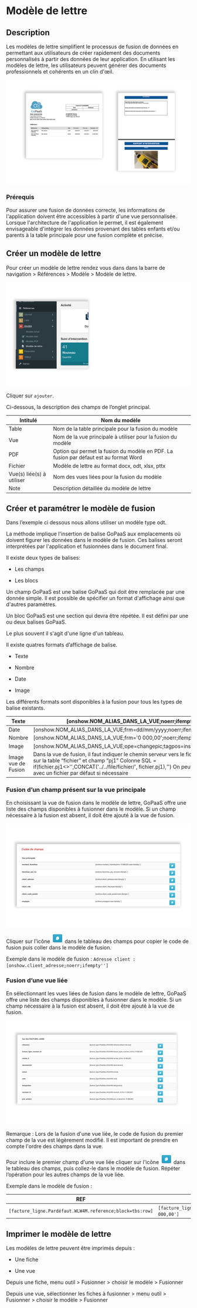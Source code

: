 

# Modèle de lettre

## Description

Les modèles de lettre simplifient le processus de fusion de données en permettant aux utilisateurs de créer rapidement des documents personnalisés à partir des données de leur application. En utilisant les modèles de lettre, les utilisateurs peuvent générer des documents professionnels et cohérents en un clin d'œil.

![screenshot](images/exemple.png)


### Prérequis

Pour assurer une fusion de données correcte, les informations de l'application doivent être accessibles à partir d'une vue personnalisée. Lorsque l'architecture de l'application le permet, il est également envisageable d'intégrer les données provenant des tables enfants et/ou parents à la table principale pour une fusion complète et précise.


## Créer un modèle de lettre

Pour créer un modèle de lettre rendez vous dans dans la barre de navigation > Références > Modèle > Modèle de lettre.

![screenshot](images/menuModelLetter.png)

Cliquer sur `ajouter`.

Ci-dessous, la description des champs de l’onglet principal.


| Intitulé              | Nom du modèle                                                     |
|-----------------------|-------------------------------------------------------------------|
| Table                 | Nom de la table principale pour la fusion du modèle               |
| Vue                   | Nom de la vue principale à utiliser pour la fusion du modèle      |
| PDF                   | Option qui permet la fusion du modèle en PDF. La fusion par défaut est au format Word |
| Fichier               | Modèle de lettre au format docx, odt, xlsx, pttx                 |
| Vue(s) liée(s) à utiliser | Nom des vues liées pour la fusion du modèle                   |
| Note                  | Description détaillée du modèle de lettre                         |


## Créer et paramétrer le modèle de fusion

Dans l’exemple ci dessous nous allons utiliser un modèle type odt.

La méthode implique l'insertion de balise GoPaaS aux emplacements où doivent figurer les données dans le modèle de fusion. Ces balises seront interprétées par l'application et fusionnées dans le document final.

Il existe deux types de balises: 

* Les champs

* Les blocs

Un champ GoPaaS est une balise GoPaaS qui doit être remplacée par une donnée simple. Il est possible de spécifier un format d'affichage ainsi que d'autres paramètres.

Un bloc GoPaaS est une section qui devra être répétée. Il est défini par une ou deux balises GoPaaS.

Le plus souvent il s'agit d'une ligne d'un tableau.

Il existe quatres formats d’affichage de balise.


* Texte

* Nombre

* Date

* Image

Les différents formats sont disponibles à la fusion pour tous les types de balise existants.


| Texte              | [onshow.NOM_ALIAS_DANS_LA_VUE;noerr;ifempty'']      |
|--------------------|------------------------------------------------------|
| Date               | [onshow.NOM_ALIAS_DANS_LA_VUE;frm=dd/mm/yyyy;noerr;ifempty''] |
| Nombre             | [onshow.NOM_ALIAS_DANS_LA_VUE;frm='0 000,00';noerr;ifempty] |
| Image              | [onshow.NOM_ALIAS_DANS_LA_VUE;ope=changepic;tagpos=inside;adjust;unique] |
| Image vue de Fusion| Dans la vue de fusion, il faut indiquer le chemin serveur vers le fichier : Exemple sur la table “fichier” et champ “pj1” Colonne SQL = if(fichier.pj1<>'',CONCAT('../../file/fichier/', fichier.pj1),'')  On peut remplir le else avec un fichier par défaut si nécessaire |




### Fusion d’un champ présent sur la vue principale

En choisissant la vue de fusion dans le modèle de lettre, GoPaaS offre une liste des champs disponibles à fusionner dans le modèle. Si un champ nécessaire à la fusion est absent, il doit être ajouté à la vue de fusion.

![screenshot](images/viewMergeField.png)

Cliquer sur l'icône ![copie](../asset/copybtn.png) dans le tableau des champs pour copier le code de fusion puis coller dans le modèle de fusion.

Exemple dans le modèle de fusion : 
`Adresse client : [onshow.client_adresse;noerr;ifempty'']`


### Fusion d’une vue liée

En sélectionnant  les vues liées de fusion dans le modèle de lettre, GoPaaS offre une liste des champs disponibles à fusionner dans le modèle. Si un champ nécessaire à la fusion est absent, il doit être ajouté à la vue de fusion.

![screenshot](images/linkviewMerge.png)

Remarque : Lors de la fusion d'une vue liée, le code de fusion du premier champ de la vue est légèrement modifié. Il est important de prendre en compte l'ordre des champs dans la vue.

Pour inclure le premier champ d'une vue liée cliquer sur l'icône ![copie](../asset/copybtn.png)  dans le tableau des champs, puis collez-le dans le modèle de fusion. Répéter l’opération pour les autres champs de la vue liée.

Exemple dans le modèle de fusion :

| REF | Montant HT | Remise |
|---|---|---|
| `[facture_ligne.Pardéfaut.WLW4M.reference;block=tbs:row]` | `[facture_ligne.Pardéfaut.WLW4M.facture_ligne_montant_ht;frm='0 000,00']` | `[facture_ligne.Pardéfaut.WLW4M.remise_0;frm='0 000,00']` |


## Imprimer le modèle de lettre

Les modèles de lettre peuvent être imprimés depuis :

* Une fiche

* Une vue

Depuis une fiche, menu outil > Fusionner > choisir le modèle > Fusionner

Depuis une vue, sélectionner les fiches à fusionner > menu outil > Fusionner > choisir le modèle > Fusionner
